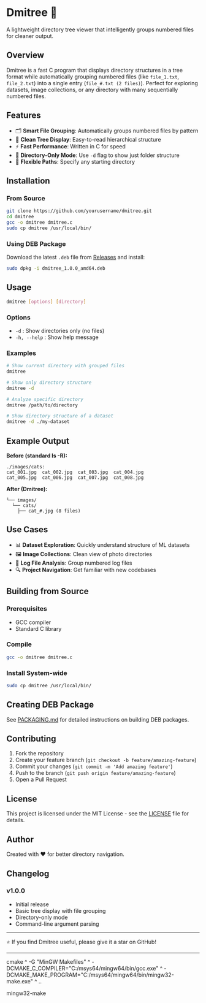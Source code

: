 # Dmitree 🌳

A lightweight directory tree viewer that intelligently groups numbered files for cleaner output.

## Overview

Dmitree is a fast C program that displays directory structures in a tree format while automatically grouping numbered files (like `file_1.txt`, `file_2.txt`) into a single entry (`file_#.txt (2 files)`). Perfect for exploring datasets, image collections, or any directory with many sequentially numbered files.

## Features

- 🗂️ **Smart File Grouping**: Automatically groups numbered files by pattern
- 🌲 **Clean Tree Display**: Easy-to-read hierarchical structure  
- ⚡ **Fast Performance**: Written in C for speed
- 🎯 **Directory-Only Mode**: Use `-d` flag to show just folder structure
- 📁 **Flexible Paths**: Specify any starting directory

## Installation

### From Source

```bash
git clone https://github.com/yourusername/dmitree.git
cd dmitree
gcc -o dmitree dmitree.c
sudo cp dmitree /usr/local/bin/
```

### Using DEB Package

Download the latest `.deb` file from [Releases](https://github.com/yourusername/dmitree/releases) and install:

```bash
sudo dpkg -i dmitree_1.0.0_amd64.deb
```

## Usage

```bash
dmitree [options] [directory]
```

### Options

- `-d` : Show directories only (no files)
- `-h, --help` : Show help message

### Examples

```bash
# Show current directory with grouped files
dmitree

# Show only directory structure
dmitree -d

# Analyze specific directory
dmitree /path/to/directory

# Show directory structure of a dataset
dmitree -d ./my-dataset
```

## Example Output

**Before (standard ls -R):**
```
./images/cats:
cat_001.jpg  cat_002.jpg  cat_003.jpg  cat_004.jpg
cat_005.jpg  cat_006.jpg  cat_007.jpg  cat_008.jpg
```

**After (Dmitree):**
```
└── images/
  └── cats/
    ├── cat_#.jpg (8 files)
```

## Use Cases

- 📊 **Dataset Exploration**: Quickly understand structure of ML datasets
- 🖼️ **Image Collections**: Clean view of photo directories  
- 📂 **Log File Analysis**: Group numbered log files
- 🔍 **Project Navigation**: Get familiar with new codebases

## Building from Source

### Prerequisites

- GCC compiler
- Standard C library

### Compile

```bash
gcc -o dmitree dmitree.c
```

### Install System-wide

```bash
sudo cp dmitree /usr/local/bin/
```

## Creating DEB Package

See [PACKAGING.md](PACKAGING.md) for detailed instructions on building DEB packages.

## Contributing

1. Fork the repository
2. Create your feature branch (`git checkout -b feature/amazing-feature`)
3. Commit your changes (`git commit -m 'Add amazing feature'`)
4. Push to the branch (`git push origin feature/amazing-feature`)
5. Open a Pull Request

## License

This project is licensed under the MIT License - see the [LICENSE](LICENSE) file for details.

## Author

Created with ❤️ for better directory navigation.

## Changelog

### v1.0.0
- Initial release
- Basic tree display with file grouping
- Directory-only mode
- Command-line argument parsing

---

⭐ If you find Dmitree useful, please give it a star on GitHub!


--------------------
cmake ^
  -G "MinGW Makefiles" ^
  -DCMAKE_C_COMPILER="C:/msys64/mingw64/bin/gcc.exe" ^
  -DCMAKE_MAKE_PROGRAM="C:/msys64/mingw64/bin/mingw32-make.exe" ^
  ..

mingw32-make
